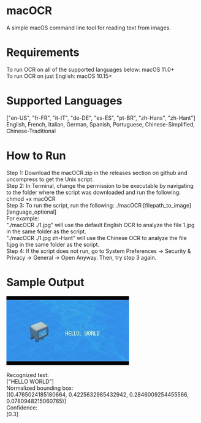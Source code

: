 # macOCR
A simple macOS command line tool for reading text from images.

# Requirements
To run OCR on all of the supported languages below: macOS 11.0+ \
To run OCR on just English: macOS 10.15+

# Supported Languages
["en-US", "fr-FR", "it-IT", "de-DE", "es-ES", "pt-BR", "zh-Hans", "zh-Hant"] \
English, French, Italian, German, Spanish, Portuguese, Chinese-Simplified, Chinese-Traditional

# How to Run
Step 1: Download the macOCR.zip in the releases section on github and uncompress to get the Unix script. \
Step 2: In Terminal, change the permission to be executable by navigating to the folder where the script was downloaded and run the following: 
        chmod +x macOCR \
Step 3: To run the script, run the following: ./macOCR [filepath_to_image] [language_optional] \
        For example: \
        "./macOCR ./1.jpg" will use the default English OCR to analyze the file 1.jpg in the same folder as the script. \
        "./macOCR ./1.jpg zh-Hant" will use the Chinese OCR to analyze the file 1.jpg in the same folder as the script. \
Step 4: If the script does not run, go to System Preferences -> Security & Privacy -> General -> Open Anyway. Then, try step 3 again.

# Sample Output

![Sample](test.jpg)

Recognized text: \
["HELLO WORLD"] \
Normalized bounding box: \
[(0.4765024185180664, 0.4225632985432942, 0.2846009254455566, 0.0780948215060765)] \
Confidence: \
[0.3] 
